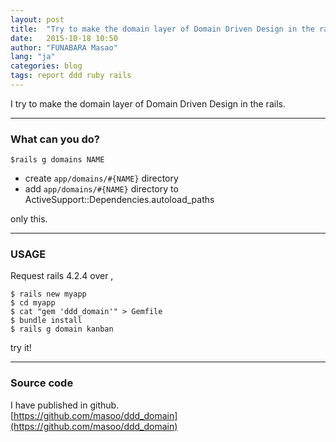 ```yaml
---
layout: post
title:  "Try to make the domain layer of Domain Driven Design in the rails"
date:   2015-10-18 10:50
author: "FUNABARA Masao"
lang: "ja"
categories: blog
tags: report ddd ruby rails
---
```


I try to make the domain layer of Domain Driven Design in the rails.

---

### What can you do?

```$rails g domains NAME``` 

* create ```app/domains/#{NAME}``` directory
* add ```app/domains/#{NAME}``` directory to ActiveSupport::Dependencies.autoload_paths

only this.

---

### USAGE

Request rails 4.2.4 over ,

~~~ shell
$ rails new myapp
$ cd myapp
$ cat "gem 'ddd_domain'" > Gemfile
$ bundle install
$ rails g domain kanban
~~~

try it!

---

### Source code

I have published in github.  
[https://github.com/masoo/ddd_domain](https://github.com/masoo/ddd_domain)
